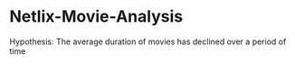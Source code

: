 # Netlix-Movie-Analysis

Hypothesis: The average duration of movies has declined over a period of time






